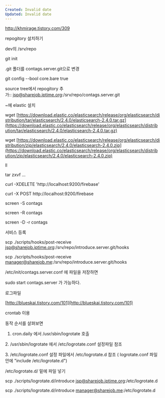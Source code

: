 ```yaml
---
Created: Invalid date
Updated: Invalid date
---
```

http://khmirage.tistory.com/309

repogitory 설치하기

dev의 /srv/repo

git init

.git 폴더를 contags.server.git으로 변경

git config --bool core.bare true

source tree에서 repogitory 추가:: jsp@sharejob.iptime.org:/srv/repo/contags.server.git

~에 elastic 설치

wget [https://download.elastic.co/elasticsearch/release/org/elasticsearch/distribution/tar/elasticsearch/2.4.0/elasticsearch-2.4.0.tar.gz](https://download.elastic.co/elasticsearch/release/org/elasticsearch/distribution/tar/elasticsearch/2.4.0/elasticsearch-2.4.0.tar.gz)

wget [https://download.elastic.co/elasticsearch/release/org/elasticsearch/distribution/zip/elasticsearch/2.4.0/elasticsearch-2.4.0.zip](https://download.elastic.co/elasticsearch/release/org/elasticsearch/distribution/zip/elasticsearch/2.4.0/elasticsearch-2.4.0.zip)

ll

tar zxvf …

curl -XDELETE 'http://localhost:9200/firebase'

curl -X POST http://localhost:9200/firebase

screen -S contags

screen -R contags

screen -D -r contags

서비스 등록

scp ./scripts/hooks/post-receive jsp@sharejob.iptime.org:/srv/repo/introduce.server.git/hooks

scp ./scripts/hooks/post-receive manager@sharejob.me:/srv/repo/introduce.server.git/hooks

/etc/init/contags.server.conf 에 파일을 저장하면

sudo start contags.server 가 가능하다.

로그파일

[http://blueskai.tistory.com/101](http://blueskai.tistory.com/101)

crontab 이용

동작 순서를 살펴보면

1. cron.daily 에서 /usr/sbin/logrotate 호출

2. /usr/sbin/logrotate 에서 /etc/logrotate.conf 설정파일 참조

3. /etc/logrotate.conf 설정 파일에서 /etc/logrotate.d 참조 ( logrotate.conf 파일 안에 "include /etc/logrotate.d")

/etc/logrotate.d/ 밑에 파일 넣기

scp ./scripts/logrotate.d/introduce jsp@sharejob.iptime.org:/etc/logrotate.d

scp ./scripts/logrotate.d/introduce manager@sharejob.me:/etc/logrotate.d